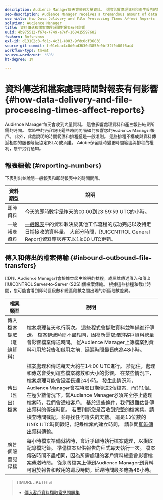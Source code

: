 ```yaml
---
description: Audience Manager每天會收到大量資料。 這會影響處理資料和產生報告結果所需的時間。 本節中的內容說明這些時間間隔如何影響您的Audience Manager帳戶。 此外，此處說明的時間範圍和排程僅是一般准則。 這些排程不構成與資料傳遞相關的服務等級協定(SLA)或承諾。 Adobe保留隨時變更時間範圍與排程的權利，恕不另行通知。
seo-description: Audience Manager receives a tremendous amount of data every day. This affects the amount of time it takes to process your data and generate report results. The content in this section describes how these time intervals affect your Audience Manager account. Also, the time frames and schedules described here are general guidelines only. These schedules do not constitute Service-Level Agreements (SLAs) or commitments related to data delivery. Adobe reserves the right to change the time frames and schedules at any time without notice.
seo-title: How Data Delivery and File Processing Times Affect Reports
solution: Audience Manager
title: 資料傳送和檔案處理時間對報表有何影響
uuid: 4b975512-f67e-4749-a7ef-168415597682
feature: Reference
exl-id: d13102c3-fd1b-4c31-8003-9fdc0df36838
source-git-commit: fe01ebac8c0d0ad3630d3853e0bf32f0b00f6a44
workflow-type: tm+mt
source-wordcount: '605'
ht-degree: 1%

---
```


# 資料傳送和檔案處理時間對報表有何影響{#how-data-delivery-and-file-processing-times-affect-reports}

Audience Manager每天會收到大量資料。 這會影響處理資料和產生報告結果所需的時間。 本節中的內容說明這些時間間隔如何影響您的Audience Manager帳戶。 此外，此處說明的時間範圍和排程僅是一般准則。 這些排程不構成與資料傳遞相關的服務等級協定(SLA)或承諾。 Adobe保留隨時變更時間範圍與排程的權利，恕不另行通知。

## 報表編號 {#reporting-numbers}

<!-- 

c_reporting_file_transfer_timeframe.xml

 -->

下表列出並說明一般報表和即時報表中的時間間隔。


| 資料類型 | 說明 |
|---|---|
| 即時資料 | 今天的即時數字是昨天的00:00到23:59:59 UTC的小時。 |
| 一般報表資料 | [一般報表](../reporting/general-reports.md#general-reports-overview)中的資料取決於其他工作流程的成功完成以及特定日期接收的資料量。 大部分時間，[!UICONTROL General Report]資料應該每天以18:00 UTC更新。 |

## 傳入和傳出的檔案傳輸 {#inbound-outbound-file-transfers}

[!DNL Audience Manager]會根據本節中說明的排程，處理並傳送傳入和傳出[!UICONTROL Server-to-Server (S2S)]個檔案傳輸。 根據這些排程和截止時間，您可能會看到即時區段數和總區段數之間出現的新區段數差異。

| 檔案類型 | 說明 |
|---|---|
| 傳入檔案擷取（離線資料） | 檔案處理每天執行兩次。 這些程式會擷取資料並準備進行傳送。 檔案傳送時間不盡相同，因為所需處理的客戶資料總量會影響檔案傳送時間。 從Audience Manager上傳檔案到資料可用於報告和啟用之前，延遲時間最長應為48小時。 |
| 傳出（匯出）檔案 | 檔案處理和傳送每天大約在14:00 UTC進行。 請記住，處理和傳送會受到這些檔案總數和大小的影響。 在某些情況下，檔案處理可能會延遲長達24小時。 發生此情況時，Audience Manager會在特定日期傳送2個檔案，而非1個。 在極少數情況下，當Audience Manager必須完全停止處理檔案時，我們會通知客戶。 基於這些條件，我們很難估計傳出資料的傳送時間。 若要判斷您是否收到完整的檔案集，請檢查時間戳記，並尋找任何遺失的天數。 這是13位數的UNIX UTC時間戳記，記錄檔案的建立時間。 請參閱[即時傳出資料傳輸](../integration/receiving-audience-data/real-time-outbound-transfers/real-time-outbound-transfers.md)。 |
| 廣告伺服器記錄檔 | 每小時檔案準備就緒時，會近乎即時執行檔案處理，以擷取記錄檔記錄。 準備檔案以供報告的程式每天執行一次。 檔案傳送時間不盡相同，因為所需處理的客戶資料總量會影響檔案傳送時間。 從您將檔案上傳到Audience Manager到資料可用於報告和啟用的這段時間，延遲時間最多應為48小時。 |

>[!MORELIKETHIS]
>
>* [傳入客戶資料擷取常見問題集](../faq/faq-inbound-data-ingestion.md)
